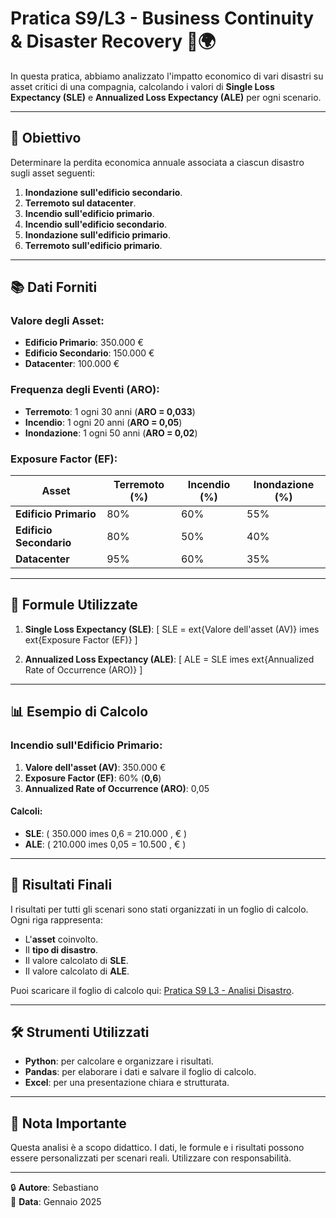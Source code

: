 
# Pratica S9/L3 - **Business Continuity & Disaster Recovery** 💼🌍

In questa pratica, abbiamo analizzato l'impatto economico di vari disastri su asset critici di una compagnia, calcolando i valori di **Single Loss Expectancy (SLE)** e **Annualized Loss Expectancy (ALE)** per ogni scenario.

---

## 📝 **Obiettivo**
Determinare la perdita economica annuale associata a ciascun disastro sugli asset seguenti:
1. **Inondazione sull'edificio secondario**.
2. **Terremoto sul datacenter**.
3. **Incendio sull'edificio primario**.
4. **Incendio sull'edificio secondario**.
5. **Inondazione sull'edificio primario**.
6. **Terremoto sull'edificio primario**.

---

## 📚 **Dati Forniti**

### **Valore degli Asset**:
- **Edificio Primario**: 350.000 €
- **Edificio Secondario**: 150.000 €
- **Datacenter**: 100.000 €

### **Frequenza degli Eventi (ARO)**:
- **Terremoto**: 1 ogni 30 anni (**ARO = 0,033**)
- **Incendio**: 1 ogni 20 anni (**ARO = 0,05**)
- **Inondazione**: 1 ogni 50 anni (**ARO = 0,02**)

### **Exposure Factor (EF)**:
| Asset               | Terremoto (%) | Incendio (%) | Inondazione (%) |
|---------------------|---------------|--------------|-----------------|
| **Edificio Primario**  | 80%           | 60%          | 55%             |
| **Edificio Secondario**| 80%           | 50%          | 40%             |
| **Datacenter**        | 95%           | 60%          | 35%             |

---

## 🧮 **Formule Utilizzate**

1. **Single Loss Expectancy (SLE)**:
   \[
   SLE = 	ext{Valore dell'asset (AV)} 	imes 	ext{Exposure Factor (EF)}
   \]

2. **Annualized Loss Expectancy (ALE)**:
   \[
   ALE = SLE 	imes 	ext{Annualized Rate of Occurrence (ARO)}
   \]

---

## 📊 **Esempio di Calcolo**

### **Incendio sull'Edificio Primario**:
1. **Valore dell'asset (AV)**: 350.000 €
2. **Exposure Factor (EF)**: 60% (**0,6**)
3. **Annualized Rate of Occurrence (ARO)**: 0,05

#### Calcoli:
- **SLE**: \( 350.000 	imes 0,6 = 210.000 \, € \)
- **ALE**: \( 210.000 	imes 0,05 = 10.500 \, € \)

---

## 📂 **Risultati Finali**

I risultati per tutti gli scenari sono stati organizzati in un foglio di calcolo. Ogni riga rappresenta:
- L'**asset** coinvolto.
- Il **tipo di disastro**.
- Il valore calcolato di **SLE**.
- Il valore calcolato di **ALE**.

Puoi scaricare il foglio di calcolo qui: [Pratica S9 L3 - Analisi Disastro](S9L3_analisi.xlsx).

---

## 🛠️ **Strumenti Utilizzati**
- **Python**: per calcolare e organizzare i risultati.
- **Pandas**: per elaborare i dati e salvare il foglio di calcolo.
- **Excel**: per una presentazione chiara e strutturata.

---

## 🚨 **Nota Importante**
Questa analisi è a scopo didattico. I dati, le formule e i risultati possono essere personalizzati per scenari reali. Utilizzare con responsabilità.

---

🔒 **Autore**: Sebastiano  
📅 **Data**: Gennaio 2025  

